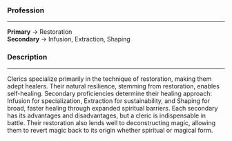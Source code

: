 
### Profession  
---  
**Primary** -> Restoration  
**Secondary** -> Infusion, Extraction, Shaping  
  
### Description  
---  
Clerics specialize primarily in the technique of restoration, making them adept healers. Their natural resilience, stemming from restoration, enables self-healing. Secondary proficiencies determine their healing approach: Infusion for specialization, Extraction for sustainability, and Shaping for broad, faster healing through expanded spiritual barriers. Each secondary has its advantages and disadvantages, but a cleric is indispensable in battle. Their restoration also lends well to deconstructing magic, allowing them to revert magic back to its origin whether spiritual or magical form.